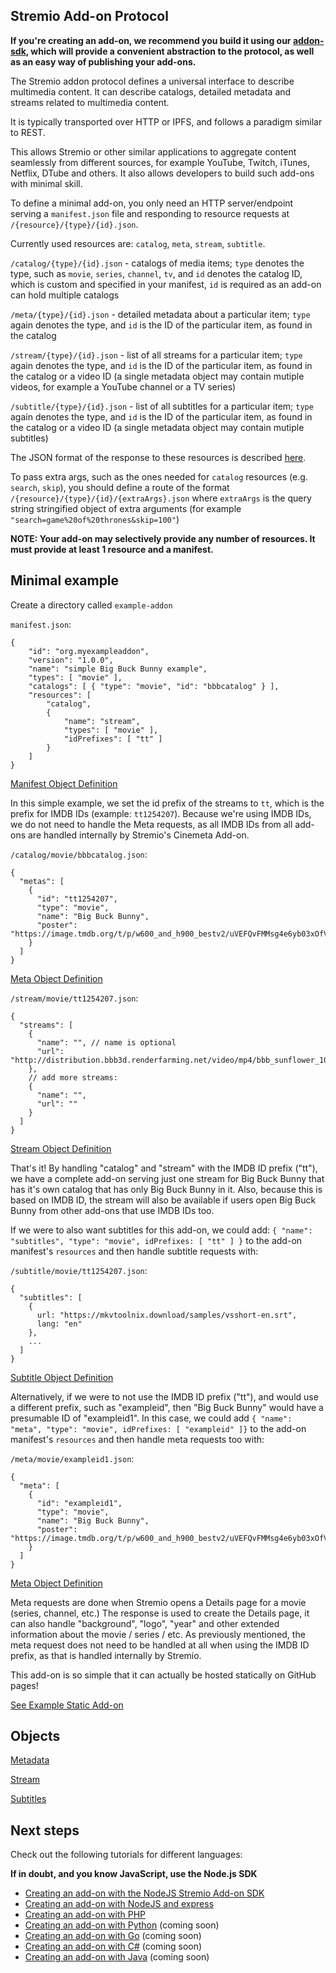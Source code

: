 
## Stremio Add-on Protocol

**If you're creating an add-on, we recommend you build it using our [addon-sdk](https://github.com/Stremio/stremio-addon-sdk), which will provide a convenient abstraction to the protocol, as well as an easy way of publishing your add-ons.**

The Stremio addon protocol defines a universal interface to describe multimedia content. It can describe catalogs, detailed metadata and streams related to multimedia content.

It is typically transported over HTTP or IPFS, and follows a paradigm similar to REST.

This allows Stremio or other similar applications to aggregate content seamlessly from different sources, for example YouTube, Twitch, iTunes, Netflix, DTube and others. It also allows developers to build such add-ons with minimal skill.

To define a minimal add-on, you only need an HTTP server/endpoint serving a `manifest.json` file and responding to resource requests at `/{resource}/{type}/{id}.json`.

Currently used resources are: `catalog`, `meta`, `stream`, `subtitle`.

`/catalog/{type}/{id}.json` - catalogs of media items; `type` denotes the type, such as `movie`, `series`, `channel`, `tv`, and `id` denotes the catalog ID, which is custom and specified in your manifest, `id` is required as an add-on can hold multiple catalogs

`/meta/{type}/{id}.json` - detailed metadata about a particular item; `type` again denotes the type, and `id` is the ID of the particular item, as found in the catalog

`/stream/{type}/{id}.json` - list of all streams for a particular item; `type` again denotes the type, and `id` is the ID of the particular item, as found in the catalog or a video ID (a single metadata object may contain mutiple videos, for example a YouTube channel or a TV series)

`/subtitle/{type}/{id}.json` - list of all subtitles for a particular item; `type` again denotes the type, and `id` is the ID of the particular item, as found in the catalog or a video ID (a single metadata object may contain mutiple subtitles)

The JSON format of the response to these resources is described [here](./api/responses/).

To pass extra args, such as the ones needed for `catalog` resources (e.g. `search`, `skip`), you should define a route of the format `/{resource}/{type}/{id}/{extraArgs}.json` where `extraArgs` is the query string stringified object of extra arguments (for example `"search=game%20of%20thrones&skip=100"`)

**NOTE: Your add-on may selectively provide any number of resources. It must provide at least 1 resource and a manifest.**


## Minimal example

Create a directory called `example-addon`


`manifest.json`:

```
{
    "id": "org.myexampleaddon",
    "version": "1.0.0",
    "name": "simple Big Buck Bunny example",
    "types": [ "movie" ],
    "catalogs": [ { "type": "movie", "id": "bbbcatalog" } ],
    "resources": [
        "catalog",
        {
            "name": "stream",
            "types": [ "movie" ],
            "idPrefixes": [ "tt" ]
        }
    ]
}
```

[Manifest Object Definition](./api/responses/manifest.md)

In this simple example, we set the id prefix of the streams to `tt`, which is the prefix for IMDB IDs (example: `tt1254207`).
Because we're using IMDB IDs, we do not need to handle the Meta requests, as all IMDB IDs from all add-ons are handled
internally by Stremio's Cinemeta Add-on.


`/catalog/movie/bbbcatalog.json`:

```
{
  "metas": [
    {
      "id": "tt1254207",
      "type": "movie",
      "name": "Big Buck Bunny",
      "poster": "https://image.tmdb.org/t/p/w600_and_h900_bestv2/uVEFQvFMMsg4e6yb03xOfVsDz4o.jpg"
    }
  ]
}
```

[Meta Object Definition](./api/responses/meta.md)


`/stream/movie/tt1254207.json`:

```
{
  "streams": [
    {
      "name": "", // name is optional
      "url": "http://distribution.bbb3d.renderfarming.net/video/mp4/bbb_sunflower_1080p_30fps_normal.mp4"
    },
    // add more streams:
    {
      "name": "",
      "url": ""
    }
  ]
}
```

[Stream Object Definition](./api/responses/stream.md)

That's it! By handling "catalog" and "stream" with the IMDB ID prefix ("tt"), we have a complete add-on serving just one stream
for Big Buck Bunny that has it's own catalog that has only Big Buck Bunny in it. Also, because this is based on IMDB ID, the
stream will also be available if users open Big Buck Bunny from other add-ons that use IMDB IDs too.


If we were to also want subtitles for this add-on, we could add: `{ "name": "subtitles", "type": "movie", idPrefixes: [ "tt" ] }`
to the add-on manifest's `resources` and then handle subtitle requests with:

`/subtitle/movie/tt1254207.json`:

```
{
  "subtitles": [
    {
      url: "https://mkvtoolnix.download/samples/vsshort-en.srt",
      lang: "en"
    },
    ...
  ]
}
```

[Subtitle Object Definition](./api/responses/subtitles.md)


Alternatively, if we were to not use the IMDB ID prefix ("tt"), and would use a different prefix, such as "exampleid", then "Big Buck
Bunny" would have a presumable ID of "exampleid1". In this case, we could add `{ "name": "meta", "type": "movie", idPrefixes: [ "exampleid" ]}`
to the add-on manifest's `resources` and then handle meta requests too with:


`/meta/movie/exampleid1.json`:

```
{
  "meta": [
    {
      "id": "exampleid1",
      "type": "movie",
      "name": "Big Buck Bunny",
      "poster": "https://image.tmdb.org/t/p/w600_and_h900_bestv2/uVEFQvFMMsg4e6yb03xOfVsDz4o.jpg"
    }
  ]
}
```

[Meta Object Definition](./api/responses/meta.md)

Meta requests are done when Stremio opens a Details page for a movie (series, channel, etc.) The response is used to create the Details page, it can also handle "background", "logo", "year" and other extended information about the movie / series / etc. As previously mentioned, the meta request does not need to be handled at all when using the IMDB
ID prefix, as that is handled internally by Stremio.


This add-on is so simple that it can actually be hosted statically on GitHub pages! 

[See Example Static Add-on](https://github.com/Stremio/stremio-static-addon-example)


## Objects

[Metadata](./api/responses/meta.md)

[Stream](./api/responses/stream.md)

[Subtitles](./api/responses/subtitles.md)


## Next steps

Check out the following tutorials for different languages:

**If in doubt, and you know JavaScript, use the Node.js SDK**

* [Creating an add-on with the NodeJS Stremio Add-on SDK](https://github.com/Stremio/addon-helloworld)
* [Creating an add-on with NodeJS and express](https://github.com/Stremio/addon-helloworld-express)
* [Creating an add-on with PHP](https://github.com/Stremio/stremio-php-addon-example)
* [Creating an add-on with Python]() (coming soon)
* [Creating an add-on with Go]() (coming soon)
* [Creating an add-on with C#]() (coming soon)
* [Creating an add-on with Java]() (coming soon)

